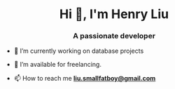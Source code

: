 <h1 align="center">Hi 👋, I'm <a target="blank">
Henry Liu</a></h1>
<h3 align="center">A passionate developer</h3>

- 🔭 I’m currently working on database projects

- 🤝 I’m available for freelancing.

- 📫 How to reach me **liu.smallfatboy@gmail.com**


